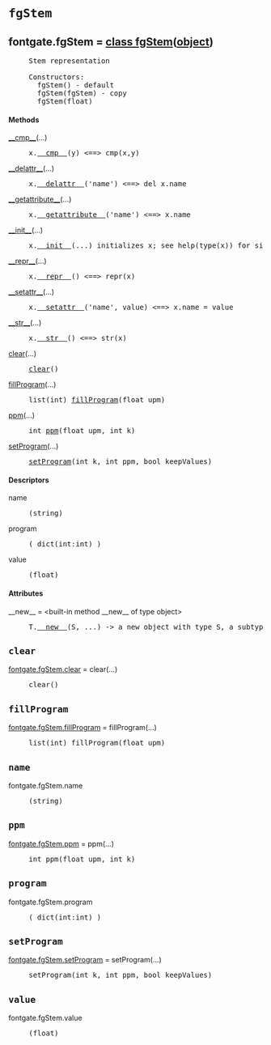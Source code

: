 

<a name="fontgate.fgStem"></a>

# `fgStem`


<dt class="class"><h2><span class="class-name">fontgate.fgStem</span> = <a name="fontgate.fgStem" href="#fontgate.fgStem">class fgStem</a>(<a href="./__builtin__.html#object">object</a>)</h2></dt><dd class="class"><dd>


<pre class="doc" markdown="0">Stem representation

Constructors:
  fgStem() - default
  fgStem(fgStem) - copy
  fgStem(float)</pre>


</dd><h4 class="head-methods">Methods </h4><dl class="function"><dt><a name="fgStem-__cmp__" href="#fgStem-__cmp__"><span class="function-name">__cmp__</span></a><span class="argspec">(...)</span></dt><dd>

<pre class="doc" markdown="0">x.<a href="#fontgate.fgStem-__cmp__">__cmp__</a>(y) <==> cmp(x,y)</pre>

</dd></dl>
<dl class="function"><dt><a name="fgStem-__delattr__" href="#fgStem-__delattr__"><span class="function-name">__delattr__</span></a><span class="argspec">(...)</span></dt><dd>

<pre class="doc" markdown="0">x.<a href="#fontgate.fgStem-__delattr__">__delattr__</a>('name') <==> del x.name</pre>

</dd></dl>
<dl class="function"><dt><a name="fgStem-__getattribute__" href="#fgStem-__getattribute__"><span class="function-name">__getattribute__</span></a><span class="argspec">(...)</span></dt><dd>

<pre class="doc" markdown="0">x.<a href="#fontgate.fgStem-__getattribute__">__getattribute__</a>('name') <==> x.name</pre>

</dd></dl>
<dl class="function"><dt><a name="fgStem-__init__" href="#fgStem-__init__"><span class="function-name">__init__</span></a><span class="argspec">(...)</span></dt><dd>

<pre class="doc" markdown="0">x.<a href="#fontgate.fgStem-__init__">__init__</a>(...) initializes x; see help(type(x)) for signature</pre>

</dd></dl>
<dl class="function"><dt><a name="fgStem-__repr__" href="#fgStem-__repr__"><span class="function-name">__repr__</span></a><span class="argspec">(...)</span></dt><dd>

<pre class="doc" markdown="0">x.<a href="#fontgate.fgStem-__repr__">__repr__</a>() <==> repr(x)</pre>

</dd></dl>
<dl class="function"><dt><a name="fgStem-__setattr__" href="#fgStem-__setattr__"><span class="function-name">__setattr__</span></a><span class="argspec">(...)</span></dt><dd>

<pre class="doc" markdown="0">x.<a href="#fontgate.fgStem-__setattr__">__setattr__</a>('name', value) <==> x.name = value</pre>

</dd></dl>
<dl class="function"><dt><a name="fgStem-__str__" href="#fgStem-__str__"><span class="function-name">__str__</span></a><span class="argspec">(...)</span></dt><dd>

<pre class="doc" markdown="0">x.<a href="#fontgate.fgStem-__str__">__str__</a>() <==> str(x)</pre>

</dd></dl>
<dl class="function"><dt><a name="fgStem-clear" href="#fgStem-clear"><span class="function-name">clear</span></a><span class="argspec">(...)</span></dt><dd>

<pre class="doc" markdown="0"><a href="#fontgate.fgStem-clear">clear</a>()</pre>

</dd></dl>
<dl class="function"><dt><a name="fgStem-fillProgram" href="#fgStem-fillProgram"><span class="function-name">fillProgram</span></a><span class="argspec">(...)</span></dt><dd>

<pre class="doc" markdown="0">list(int) <a href="#fontgate.fgStem-fillProgram">fillProgram</a>(float upm)</pre>

</dd></dl>
<dl class="function"><dt><a name="fgStem-ppm" href="#fgStem-ppm"><span class="function-name">ppm</span></a><span class="argspec">(...)</span></dt><dd>

<pre class="doc" markdown="0">int <a href="#fontgate.fgStem-ppm">ppm</a>(float upm, int k)</pre>

</dd></dl>
<dl class="function"><dt><a name="fgStem-setProgram" href="#fgStem-setProgram"><span class="function-name">setProgram</span></a><span class="argspec">(...)</span></dt><dd>

<pre class="doc" markdown="0"><a href="#fontgate.fgStem-setProgram">setProgram</a>(int k, int ppm, bool keepValues)</pre>

</dd></dl>

  <h4 class="head-desc">Descriptors </h4><dl class="descriptor"><dt>name</dt>
<dd>

<pre class="doc" markdown="0">(string)</pre>

</dd>
</dl>
<dl class="descriptor"><dt>program</dt>
<dd>

<pre class="doc" markdown="0">( dict(int:int) )</pre>

</dd>
</dl>
<dl class="descriptor"><dt>value</dt>
<dd>

<pre class="doc" markdown="0">(float)</pre>

</dd>
</dl>

  <h4 class="head-attrs">Attributes </h4><dl><dt><span class="other-name">__new__</span> = &lt;built-in method __new__ of type object&gt;<dd>

<pre class="doc" markdown="0">T.<a href="#fontgate.fgStem-__new__">__new__</a>(S, ...) -> a new object with type S, a subtype of T</pre>

</dd></dl>
</dd>


<a name="fontgate.fgStem.clear"></a>

## `clear`


<dl class="function"><dt><a name="-fontgate.fgStem.clear" href="#-fontgate.fgStem.clear"><span class="function-name">fontgate.fgStem.clear</span></a> = clear<span class="argspec">(...)</span></dt><dd>

<pre class="doc" markdown="0">clear()</pre>

</dd></dl>



<a name="fontgate.fgStem.fillProgram"></a>

## `fillProgram`


<dl class="function"><dt><a name="-fontgate.fgStem.fillProgram" href="#-fontgate.fgStem.fillProgram"><span class="function-name">fontgate.fgStem.fillProgram</span></a> = fillProgram<span class="argspec">(...)</span></dt><dd>

<pre class="doc" markdown="0">list(int) fillProgram(float upm)</pre>

</dd></dl>



<a name="fontgate.fgStem.name"></a>

## `name`


<dl class="descriptor"><dt>fontgate.fgStem.name</dt>
<dd>

<pre class="doc" markdown="0">(string)</pre>

</dd>
</dl>



<a name="fontgate.fgStem.ppm"></a>

## `ppm`


<dl class="function"><dt><a name="-fontgate.fgStem.ppm" href="#-fontgate.fgStem.ppm"><span class="function-name">fontgate.fgStem.ppm</span></a> = ppm<span class="argspec">(...)</span></dt><dd>

<pre class="doc" markdown="0">int ppm(float upm, int k)</pre>

</dd></dl>



<a name="fontgate.fgStem.program"></a>

## `program`


<dl class="descriptor"><dt>fontgate.fgStem.program</dt>
<dd>

<pre class="doc" markdown="0">( dict(int:int) )</pre>

</dd>
</dl>



<a name="fontgate.fgStem.setProgram"></a>

## `setProgram`


<dl class="function"><dt><a name="-fontgate.fgStem.setProgram" href="#-fontgate.fgStem.setProgram"><span class="function-name">fontgate.fgStem.setProgram</span></a> = setProgram<span class="argspec">(...)</span></dt><dd>

<pre class="doc" markdown="0">setProgram(int k, int ppm, bool keepValues)</pre>

</dd></dl>



<a name="fontgate.fgStem.value"></a>

## `value`


<dl class="descriptor"><dt>fontgate.fgStem.value</dt>
<dd>

<pre class="doc" markdown="0">(float)</pre>

</dd>
</dl>

